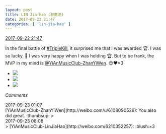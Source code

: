 ```yaml
---
layout: post
title: LIN Jia-hao (林嘉浩)
date: 2017-09-22 21:47
categories: [ 'lin-jia-hao' ]
---
```


<div class="weibo-info">
  <a href="http://weibo.com/6210352257/Fn27ekJGW">2017-09-22 21:47</a>
</div>

In the final battle of [#TripleKill](http://weibo.com/p/100808d614267acb9089db17679bfac43299ac), it surprised me that I was awarded :trophy:. I was so lucky. :tada: I was very happy when I was holding :trophy:. But to be frank, the MVP in my mind is [@YiAnMusicClub-ZhanYiWen](http://weibo.com/u/6108090526). :blush::heart:×3

<!-- more -->

<ul class="weibo-pic-list-1">
  <li class="weibo-pic">
    <a href="http://wx2.sinaimg.cn/mw690/006Mi0jTly1fjso6dms66j310v1e0u0y.jpg"><img src="http://wx2.sinaimg.cn/thumb150/006Mi0jTly1fjso6dms66j310v1e0u0y.jpg" /></a>
  </li>
  <li class="weibo-pic">
    <a href="http://wx2.sinaimg.cn/mw690/006Mi0jTly1fjso701alzj31kw297tqg.jpg"><img src="http://wx2.sinaimg.cn/thumb150/006Mi0jTly1fjso701alzj31kw297tqg.jpg" /></a>
  </li>
  <li class="weibo-pic">
    <a href="http://wx2.sinaimg.cn/mw690/006Mi0jTly1fjso6ye7zij30ve0kx0z7.jpg"><img src="http://wx2.sinaimg.cn/thumb150/006Mi0jTly1fjso6ye7zij30ve0kx0z7.jpg" /></a>
  </li>
</ul>

*Comments*

<div class="weibo-info">2017-09-23 01:07</div>
[YiAnMusicClub-ZhanYiWen](http://weibo.com/u/6108090526): You also did great. :thumbsup:
> <div class="weibo-info">2017-09-23 08:08</div>
> [YiAnMusicClub-LinJiaHao](http://weibo.com/6210352257): :blush:×3
